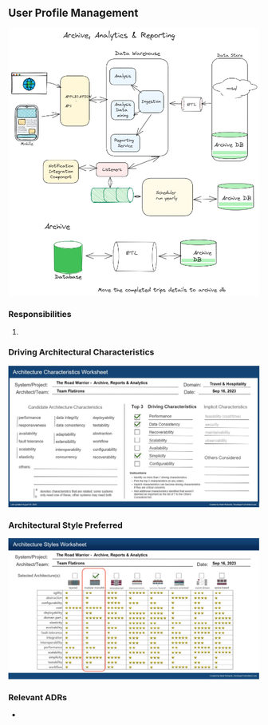 ## User Profile Management

![Image](../images/archive-analytics-reports/component-diagram.PNG)

### Responsibilities

1. 

### Driving Architectural Characteristics

![Image](../images/archive-analytics-reports/architecture-characteristics.jpg)

### Architectural Style Preferred

![Image](../images/archive-analytics-reports/architecture-styles.jpg)

### Relevant ADRs

- 